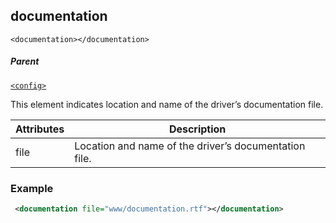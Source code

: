 ## documentation

`<documentation></documentation>`


##### Parent

[`<config>`][1]


This element indicates location and name of the driver’s documentation file. 

| Attributes | Description |
| --- | --- |
| file | Location and name of the driver’s documentation file. |

### Example

```xml
 <documentation file="www/documentation.rtf"></documentation>
```

[1]:	https://control4.github.io/docs-driverworks-xml/#config